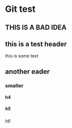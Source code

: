 # Git test

## THIS IS A BAD IDEA

## this is a test header
this is some text

## another eader

### smaller 
#### h4
##### h5
###### h6
